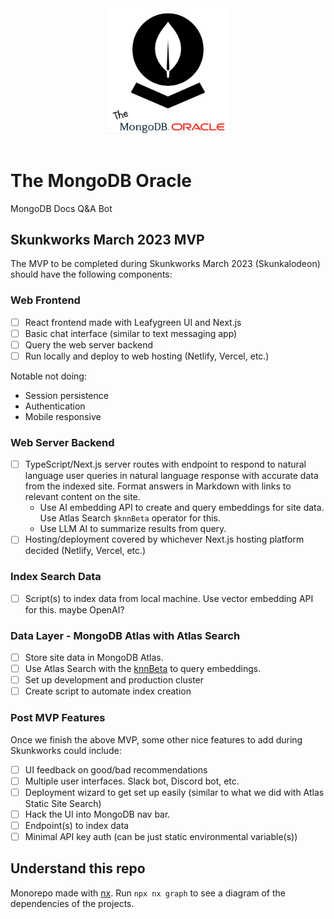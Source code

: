 <div style="text-align: center;">
<a alt="Nx logo" href="https://nx.dev" target="_blank" rel="noreferrer"><img src="assets/mongodb-oracle-logo.png" width="200"></a>
<br/>
<br/>
</div>

# The MongoDB Oracle

MongoDB Docs Q&A Bot

## Skunkworks March 2023 MVP

The MVP to be completed during Skunkworks March 2023 (Skunkalodeon) should have the following components:

### Web Frontend

- [ ] React frontend made with Leafygreen UI and Next.js
- [ ] Basic chat interface (similar to text messaging app)
- [ ] Query the web server backend
- [ ] Run locally and deploy to web hosting (Netlify, Vercel, etc.)

Notable not doing:

- Session persistence
- Authentication
- Mobile responsive

### Web Server Backend

- [ ] TypeScript/Next.js server routes with endpoint to respond to natural language user queries in natural language response
      with accurate data from the indexed site. Format answers in Markdown with links to relevant content on the site.
   - Use AI embedding API to create and query embeddings for site data. Use Atlas Search `$knnBeta` operator for this.
   - Use LLM AI to summarize results from query.
- [ ] Hosting/deployment covered by whichever Next.js hosting platform decided (Netlify, Vercel, etc.)

### Index Search Data

- [ ] Script(s) to index data from local machine. Use vector embedding API for this. maybe OpenAI?

### Data Layer - MongoDB Atlas with Atlas Search

- [ ] Store site data in MongoDB Atlas.
- [ ] Use Atlas Search with the [knnBeta](https://www.mongodb.com/docs/atlas/atlas-search/knn-beta/) to query embeddings.
- [ ] Set up development and production cluster
- [ ] Create script to automate index creation

### Post MVP Features

Once we finish the above MVP, some other nice features to add during Skunkworks could include:

- [ ] UI feedback on good/bad recommendations
- [ ] Multiple user interfaces. Slack bot, Discord bot, etc.
- [ ] Deployment wizard to get set up easily (similar to what we did with Atlas Static Site Search)
- [ ] Hack the UI into MongoDB nav bar.
- [ ] Endpoint(s) to index data
- [ ] Minimal API key auth (can be just static environmental variable(s))

## Understand this repo

Monorepo made with [nx](https://nx.dev/getting-started/intro).
Run `npx nx graph` to see a diagram of the dependencies of the projects.
